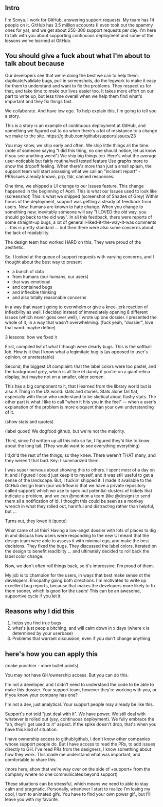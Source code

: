## Intro

I'm Sonya. I work for GitHub, answering support requests. My team has 14 people on it. GitHub has 3.5 million accounts (I even took out the spammy ones for ya), and we get about 250-300 support requests per day. I'm here to talk with you about supporting continuous deployment and some of the lessons we've learned at GitHub.

## You should give a fuck about what I'm about to talk about because

Our developers see that we're doing the best we can to help them: duplicate/validate bugs, pull in screenshots, do the legwork to make it easy for them to understand and want to fix the problems. They respect us for that, and take time to make our lives easier too. It takes more effort on our part to write up, but less time overall when we help them find what's important and they fix things fast.

We collaborate. And have low ego. To help explain this, I'm going to tell you a story. 

This is a story is an example of continuous deployment at GitHub, and something we figured out to do when there's a lot of resistance to a change we make to the site.
https://github.com/github/support/issues/23

You may know, we ship early and often. 
We ship little things all the time.
  (note of someone saying "I did this thing, no one should notice, let us know if you see anything weird")
We ship big things too. 
Here's what the average user-noticable but fairly routine/well tested feature 
Use graphs more to show the dropoff feeling.
When there's more than just a small splash, the support team will start amassing what we call an "incident report" - PR/issues already known, prp, tldr, canned responses.

One time, we shipped a UI change to our Issues feature. 
This change happened in the beginning of April. 
This is what our Issues used to look like
(screenshot)
This is what we shipped
(screenshot of Shades of Grey) 
Within hours of the deployment, support was getting a steady of feedback from users.
Now, humans are known to hate change. When you change to something new, inevitably someone will say "I LOVED the old way, you should go back to the old way".
In all this feedback, there were reports of some straight-up bugs, a lot of general I-liked-it-the-way-it-was comments ... this is pretty standard ... but then there were also some concerns about the lack of readability.

The design team had worked HARD on this. They were proud of the aesthetic.

So, I looked at the queue of support requests with varying concerns, and I thought about the best way to present 
* a bunch of data
* from humans (our humans, our users)
* that was emotional
* and contained bugs
* and inflexible thinking
* and also totally reasonable concerns

in a way that wasn't going to overwhelm or give a knee-jerk reaction of inflexbility as well. I decided instead of immediately opening 8 different issues (which never goes over well), I wrote up one dossier. I presented the whole of it, in a way that wasn't overwhelming. 
(fuck yeah, "dossier", love that word. maybe define)



3 lessons: how we fixed it

First, compiled list of what I though were clearly bugs. This is the softball lob. How is it that I know what a legimitate bug is (as opposed to user's opinion, or unretestable)

Second, the biggest UI complaint: that the label colors were too pastel, and the background grey, which is all fine et dandy if you're on a giant retina display, but maybe not on a smaller, older screen. 

This has a big component to it, that I learned from the library world but is also A Thing in the UX world: stats and stories. Stats alone fall flat, especially with those who understand to be sketical about flashy stats. The other part is what I like to call "when it hits you in the feel" -- when a user's explanation of the problem is more eloquent than your own understanding of it. 

(show stats and quotes)

(label quoet)
We dogfood github, but we're not the majority.

Third, since I'd written up all this info so far, I figured they'd like to know about the long tail. (They would want to see everything everything)

I tl;dr'd the rest of the things, so they knew. There weren't THAT many, and they weren't that bad. Key: I summarized them.

I was super nervous about showing this to others. I spent most of a day on it, and I figured I could just keep it to myself, and it was still useful to get a sense of the landscape. But, I fuckin' shipped it. I made it available to the GitHub design team (our workflow is that we have a private repository called support/ which we use to spec out potential clusters of tickets that indicate a problem, and we can @mention a team (like @design) to send them all a notification of it). I thought this could be seen as a monkey wrench in what they rolled out, harmful and distracting rather than helpful, but ... 

Turns out, they loved it
(quote)

What came of all this? Having a low-angst dossier with lots of places to dig in and discuss how users were responding to the new UI meant that the design team were able to assess it with minimal ego, and make the best decisions. They fixed the bugs. They discussed the label colors, iterated on the design to benefit readibilty ... and ultimately decided to roll back the label color change.

Now, we don't often roll things back, so it's impressive. I'm proud of them. 

My job is to champion for the users, in ways that best make sense ot the developers. Emopathy going both directions. I'm motivated to write up excellent bug reports, because that makes the developers more likely to fix them sooner, which is good for the users! This can be an awesome, supportive cycle if you let it. 

## Reasons why I did this

1. helps you find true bugs
2. what's just people bitching, and will calm down in x days (where x is determined by your userbase)
3. Problems that warrant discussion, even if you don't change anything


## here's how you can apply this

(make punchier - more bullet points)

You may not have GH/ownership access. But you can do this.


I'm not a developer, and I didn't need to understand the code to be able to make this dossier. Your support team, however they're working with you, or if you know your company has one?

I'm not a dev, just analytical. Your support people may already be like this.

Support's not told "just deal with it". We have power. We still deal with whatever is rolled out (yay, continuous deployment). We fully embrace the "ah, they'll get used to it" aspect. If the spike doesn't drop, that's when you have this kind of situation.

I have ownership access to github/github, I don't know other companies whose support people do. But I have access to read the PRs, to add issues directly to GH. I've read PRs from the designers, I know something about how they work. This made me understand what was important, and comfortable to share this.

(more here, show that we're way over on the side of +support+ from the company where no one communicates beyond support)

These situations can be stressful, which means we need to able to stay calm and pragmatic. Personally, whenever I start to realize I'm losing my cool, I turn to animated gifs. You have to find your own power gif., but I'll leave you with my favorite. 
